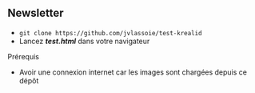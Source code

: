 ## Newsletter ##


 - `git clone https://github.com/jvlassoie/test-krealid`
 - Lancez ***test.html*** dans votre navigateur
 
 

Prérequis

 - Avoir une connexion internet car les images sont chargées depuis ce dépôt